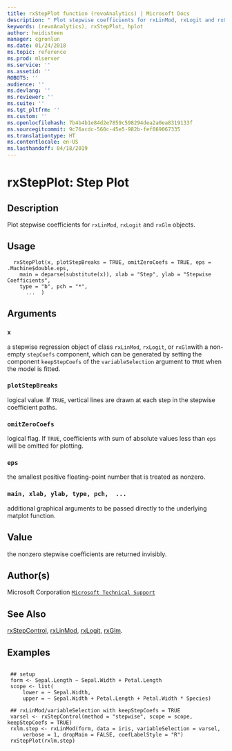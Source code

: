 ```yaml
---
title: rxStepPlot function (revoAnalytics) | Microsoft Docs
description: " Plot stepwise coefficients for rxLinMod, rxLogit and rxGlm objects. "
keywords: (revoAnalytics), rxStepPlot, hplot
author: heidisteen
manager: cgronlun
ms.date: 01/24/2018
ms.topic: reference
ms.prod: mlserver
ms.service: ''
ms.assetid: ''
ROBOTS: ''
audience: ''
ms.devlang: ''
ms.reviewer: ''
ms.suite: ''
ms.tgt_pltfrm: ''
ms.custom: ''
ms.openlocfilehash: 7b4b4b1e84d2e7859c598294dea2a0ea8319133f
ms.sourcegitcommit: 9c76acdc-560c-45e5-982b-fef069067335
ms.translationtype: HT
ms.contentlocale: en-US
ms.lasthandoff: 04/18/2019
---
```

 # <a name="rxstepplot-step-plot"></a>rxStepPlot: Step Plot 
 ## <a name="description"></a>Description

Plot stepwise coefficients for `rxLinMod`, `rxLogit` and `rxGlm` objects.


 ## <a name="usage"></a>Usage

```   
  rxStepPlot(x, plotStepBreaks = TRUE, omitZeroCoefs = TRUE, eps = .Machine$double.eps, 
    main = deparse(substitute(x)), xlab = "Step", ylab = "Stepwise Coefficients", 
    type = "b", pch = "*",
      ...  )

```

 ## <a name="arguments"></a>Arguments



 ### `x`
  a stepwise regression object of class `rxLinMod`, `rxLogit`, or `rxGlm`with a non-empty `stepCoefs` component, which can be generated by setting the component `keepStepCoefs` of the `variableSelection` argument to `TRUE` when the model is fitted. 



 ### `plotStepBreaks`
  logical value. If `TRUE`, vertical lines are drawn at each step in the stepwise coefficient paths. 



 ### `omitZeroCoefs`
  logical flag. If `TRUE`, coefficients with sum of absolute values less than `eps` will be omitted for plotting. 



 ### `eps`
  the smallest positive floating-point number that is treated as nonzero. 



 ### `main, xlab, ylab, type, pch,  ...`
  additional graphical arguments to be passed directly to the underlying matplot function. 



 ## <a name="value"></a>Value

the nonzero stepwise coefficients are returned invisibly.

 ## <a name="authors"></a>Author(s)
 Microsoft Corporation [`Microsoft Technical Support`](https://go.microsoft.com/fwlink/?LinkID=698556&clcid=0x409)


 ## <a name="see-also"></a>See Also

[rxStepControl](rxStepControl.md), [rxLinMod](rxLinMod.md), [rxLogit](rxLogit.md), [rxGlm](rxGLM.md).

 ## <a name="examples"></a>Examples

 ```

  ## setup
  form <- Sepal.Length ~ Sepal.Width + Petal.Length
  scope <- list(
      lower = ~ Sepal.Width,
      upper = ~ Sepal.Width + Petal.Length + Petal.Width * Species)

  ## rxLinMod/variableSelection with keepStepCoefs = TRUE
  varsel <- rxStepControl(method = "stepwise", scope = scope, keepStepCoefs = TRUE)
  rxlm.step <- rxLinMod(form, data = iris, variableSelection = varsel,
      verbose = 1, dropMain = FALSE, coefLabelStyle = "R")
  rxStepPlot(rxlm.step)
```



